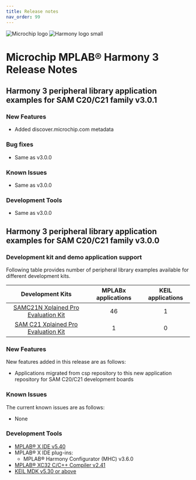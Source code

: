 ```yaml
---
title: Release notes
nav_order: 99
---
```


![Microchip logo](https://raw.githubusercontent.com/wiki/Microchip-MPLAB-Harmony/Microchip-MPLAB-Harmony.github.io/images/microchip_logo.png)
![Harmony logo small](https://raw.githubusercontent.com/wiki/Microchip-MPLAB-Harmony/Microchip-MPLAB-Harmony.github.io/images/microchip_mplab_harmony_logo_small.png)

# Microchip MPLAB® Harmony 3 Release Notes

## Harmony 3 peripheral library application examples for SAM C20/C21 family  v3.0.1

### New Features
- Added discover.microchip.com metadata

### Bug fixes
- Same as v3.0.0

### Known Issues
- Same as v3.0.0

### Development Tools
- Same as v3.0.0

## Harmony 3 peripheral library application examples for SAM C20/C21 family  v3.0.0

### Development kit and demo application support

Following table provides number of peripheral library examples available for different development kits.

| Development Kits  | MPLABx applications | KEIL applications |
|:-----------------:|:-------------------:|:----------------:|
| [SAMC21N Xplained Pro Evaluation Kit](https://www.microchip.com/developmenttools/ProductDetails/atsamc21n-xpro) | 46 | 1 |
| [SAM C21 Xplained Pro Evaluation Kit](https://www.microchip.com/DevelopmentTools/ProductDetails/PartNO/ATSAMC21-XPRO) | 1 | 0 |

### New Features

New features added in this release are as follows:

- Applications migrated from csp repository to this new application repository for SAM C20/C21 development boards


### Known Issues

The current known issues are as follows:

- None

### Development Tools

- [MPLAB® X IDE v5.40](https://www.microchip.com/mplab/mplab-x-ide)
- MPLAB® X IDE plug-ins:
  - MPLAB® Harmony Configurator (MHC) v3.6.0
- [MPLAB® XC32 C/C++ Compiler v2.41](https://www.microchip.com/mplab/compilers)
- [KEIL MDK v5.30 or above](https://www2.keil.com/mdk5)
